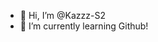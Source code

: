 - 👋 Hi, I’m @Kazzz-S2
- 🌱 I’m currently learning Github!

<!---
Kazzz-S2/Kazzz-S2 is a ✨ special ✨ repository because its `README.md` (this file) appears on your GitHub profile.
You can click the Preview link to take a look at your changes.
--->

